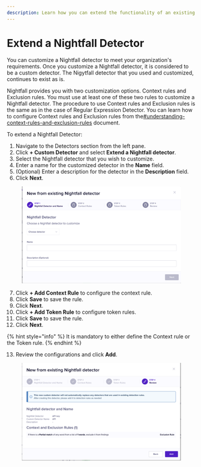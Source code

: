 ```yaml
---
description: Learn how you can extend the functionality of an existing Nightfall detector.
---
```


# Extend a Nightfall Detector

You can customize a Nightfall detector to meet your organization's requirements. Once you customize a Nightfall detector, it is considered to be a custom detector. The Nigytfall detector that you used and customized, continues to exist as is.&#x20;

Nightfall provides you with two customization options. Context rules and Exclusion rules. You must use at least one of these two rules to customize a Nightfall detector. The procedure to use Context rules and Exclusion rules is the same as in the case of Regular Expression Detector. You can learn how to configure Context rules and Exclusion rules from the[#understanding-context-rules-and-exclusion-rules](regexp_detector.md#understanding-context-rules-and-exclusion-rules "mention") document.&#x20;

To extend a Nightfall Detector:

1. Navigate to the Detectors section from the left pane.
2. Click **+ Custom Detector** and select **Extend a Nightfall detector**.
3. Select the Nightfall detector that you wish to customize.&#x20;
4. Enter a name for the customized detector in the **Name** field.&#x20;
5. (Optional) Enter a description for the detector in the **Description** field.&#x20;
6. Click **Next**.

<figure><img src="../../.gitbook/assets/image (826).png" alt=""><figcaption></figcaption></figure>

7. Click **+ Add Context Rule** to configure the context rule.
8. Click **Save** to save the rule.
9. Click **Next**.&#x20;
10. Click **+ Add Token Rule** to configure token rules.&#x20;
11. Click **Save** to save the rule.
12. Click **Next**.&#x20;

{% hint style="info" %}
It is mandatory to either define the Context rule or the Token rule.&#x20;
{% endhint %}

13. Review the configurations and click **Add**.

<figure><img src="../../.gitbook/assets/image (827).png" alt=""><figcaption></figcaption></figure>
